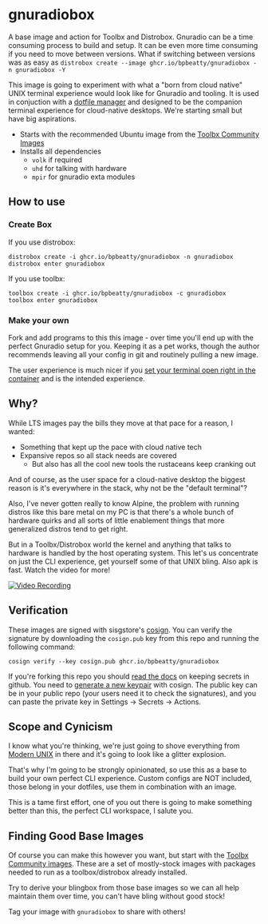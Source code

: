 # gnuradiobox

A base image and action for Toolbx and Distrobox.
Gnuradio can be a time consuming process to build and setup. It can be even more time consuming if you need to move between versions. What if switching between versions was as easy as `distrobox create --image ghcr.io/bpbeatty/gnuradiobox -n gnuradiobox -Y`

This image is going to experiment with what a "born from cloud native" UNIX terminal experience would look like for Gnuradio and tooling. It is used in conjuction with a [dotfile manager](https://dotfiles.github.io/utilities/) and designed to be the companion terminal experience for cloud-native desktops.
We're starting small but have big aspirations.

- Starts with the recommended Ubuntu image from the [Toolbx Community Images](https://github.com/toolbx-images/images)
- Installs all dependencies
  - `volk` if required
  - `uhd` for talking with hardware
  - `mpir` for gnuradio exta modules

## How to use

### Create Box

If you use distrobox:

    distrobox create -i ghcr.io/bpbeatty/gnuradiobox -n gnuradiobox
    distrobox enter gnuradiobox

If you use toolbx:

    toolbox create -i ghcr.io/bpbeatty/gnuradiobox -c gnuradiobox
    toolbox enter gnuradiobox

### Make your own

Fork and add programs to this this image - over time you'll end up with the perfect Gnuradio setup for you.
Keeping it as a pet works, though the author recommends leaving all your config in git and routinely pulling a new image.

The user experience is much nicer if you [set your terminal open right in the container](https://distrobox.privatedns.org/useful_tips.html#using-distrobox-as-main-cli) and is the intended experience.

## Why?

While LTS images pay the bills they move at that pace for a reason, I wanted:

- Something that kept up the pace with cloud native tech
- Expansive repos so all stack needs are covered
  - But also has all the cool new tools the rustaceans keep cranking out

And of course, as the user space for a cloud-native desktop the biggest reason is it's everywhere in the stack, why not be the "default terminal"?

Also, I've never gotten really to know Alpine, the problem with running distros like this bare metal on my PC is that there's a whole bunch of hardware quirks and all sorts of little enablement things that more generalized distros tend to get right. 

But in a Toolbx/Distrobox world the kernel and anything that talks to hardware is handled by the host operating system.
This let's us concentrate on just the CLI experience, get yourself some of that UNIX bling.
Also apk is fast. Watch the video for more!

[![Video Recording](https://img.youtube.com/vi/7-FPAWjROos/0.jpg)](https://youtu.be/7-FPAWjROos)

## Verification

These images are signed with sisgstore's [cosign](https://docs.sigstore.dev/cosign/overview/). You can verify the signature by downloading the `cosign.pub` key from this repo and running the following command:

    cosign verify --key cosign.pub ghcr.io/bpbeatty/gnuradiobox

If you're forking this repo you should [read the docs](https://docs.github.com/en/actions/security-guides/encrypted-secrets) on keeping secrets in github. You need to [generate a new keypair](https://docs.sigstore.dev/cosign/overview/) with cosign. The public key can be in your public repo (your users need it to check the signatures), and you can paste the private key in Settings -> Secrets -> Actions.

## Scope and Cynicism

I know what you're thinking, we're just going to shove everything from [Modern UNIX](https://github.com/ibraheemdev/modern-unix) in there and it's going to look like a glitter explosion. 

That's why I'm going to be strongly opinionated, so use this as a base to build your own perfect CLI experience. 
Custom configs are NOT included, those belong in your dotfiles, use them in combination with an image. 

This is a tame first effort, one of you out there is going to make something better than this, the perfect CLI workspace, I salute you. 

## Finding Good Base Images

Of course you can make this however you want, but start with the [Toolbx Community images](https://github.com/toolbx-images/images).
These are a set of mostly-stock images with packages needed to run as a toolbox/distrobox already installed. 

Try to derive your blingbox from those base images so we can all help maintain them over time, you can't have bling without good stock!

Tag your image with `gnuradiobox` to share with others!
